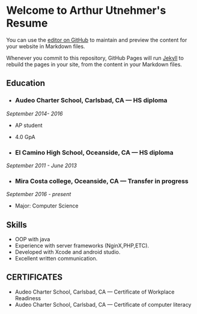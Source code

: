 # Welcome to Arthur Utnehmer's Resume
You can use the [editor on GitHub](https://github.com/arthurutnehmer/cs113-Help/edit/master/index.md) to maintain and preview the content for your website in Markdown files.

Whenever you commit to this repository, GitHub Pages will run [Jekyll](https://jekyllrb.com/) to rebuild the pages in your site, from the content in your Markdown files.

## Education

* ### Audeo Charter School, Carlsbad, CA — HS diploma
_September 2014- 2016_
* AP student
* 4.0 GpA

* ### El Camino High School, Oceanside, CA — HS diploma 
*September 2011 - June 2013*

* ### Mira Costa college, Oceanside, CA — Transfer in progress 
*September 2016 - present*
* Major: Computer Science

## Skills
* OOP with java
* Experience with server frameworks (NginX,PHP,ETC).
* Developed with Xcode and android studio.
* Excellent written communication.  

## CERTIFICATES 
* Audeo Charter School, Carlsbad, CA — Certificate of Workplace Readiness
* Audeo Charter School, Carlsbad, CA — Certificate of computer literacy
 
